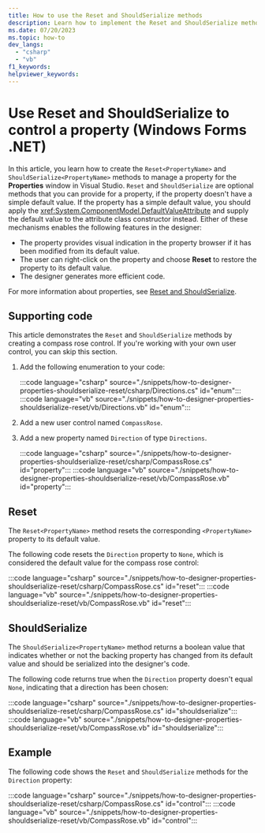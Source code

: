 ```yaml
---
title: How to use the Reset and ShouldSerialize methods
description: Learn how to implement the Reset and ShouldSerialize methods to control a property during design-time in Windows Forms.
ms.date: 07/20/2023
ms.topic: how-to
dev_langs:
  - "csharp"
  - "vb"
f1_keywords: 
helpviewer_keywords: 
---
```


# Use Reset and ShouldSerialize to control a property (Windows Forms .NET)

In this article, you learn how to create the `Reset<PropertyName>` and `ShouldSerialize<PropertyName>` methods to manage a property for the **Properties** window in Visual Studio. `Reset` and `ShouldSerialize` are optional methods that you can provide for a property, if the property doesn't have a simple default value. If the property has a simple default value, you should apply the <xref:System.ComponentModel.DefaultValueAttribute> and supply the default value to the attribute class constructor instead. Either of these mechanisms enables the following features in the designer:

- The property provides visual indication in the property browser if it has been modified from its default value.
- The user can right-click on the property and choose **Reset** to restore the property to its default value.
- The designer generates more efficient code.

For more information about properties, see [Reset and ShouldSerialize](designer-properties-overview.md#reset-and-shouldserialize).

## Supporting code

This article demonstrates the `Reset` and `ShouldSerialize` methods by creating a compass rose control. If you're working with your own user control, you can skip this section.

01. Add the following enumeration to your code:

    :::code language="csharp" source="./snippets/how-to-designer-properties-shouldserialize-reset/csharp/Directions.cs" id="enum":::
    :::code language="vb" source="./snippets/how-to-designer-properties-shouldserialize-reset/vb/Directions.vb" id="enum":::

01. Add a new user control named `CompassRose`.
01. Add a new property named `Direction` of type `Directions`.

    :::code language="csharp" source="./snippets/how-to-designer-properties-shouldserialize-reset/csharp/CompassRose.cs" id="property":::
    :::code language="vb" source="./snippets/how-to-designer-properties-shouldserialize-reset/vb/CompassRose.vb" id="property":::

## Reset

The `Reset<PropertyName>` method resets the corresponding `<PropertyName>` property to its default value.

The following code resets the `Direction` property to `None`, which is considered the default value for the compass rose control:

:::code language="csharp" source="./snippets/how-to-designer-properties-shouldserialize-reset/csharp/CompassRose.cs" id="reset":::
:::code language="vb" source="./snippets/how-to-designer-properties-shouldserialize-reset/vb/CompassRose.vb" id="reset":::

## ShouldSerialize

The `ShouldSerialize<PropertyName>` method returns a boolean value that indicates whether or not the backing property has changed from its default value and should be serialized into the designer's code.

The following code returns true when the `Direction` property doesn't equal `None`, indicating that a direction has been chosen:

:::code language="csharp" source="./snippets/how-to-designer-properties-shouldserialize-reset/csharp/CompassRose.cs" id="shouldserialize":::
:::code language="vb" source="./snippets/how-to-designer-properties-shouldserialize-reset/vb/CompassRose.vb" id="shouldserialize":::

## Example

The following code shows the `Reset` and `ShouldSerialize` methods for the `Direction` property:

:::code language="csharp" source="./snippets/how-to-designer-properties-shouldserialize-reset/csharp/CompassRose.cs" id="control":::
:::code language="vb" source="./snippets/how-to-designer-properties-shouldserialize-reset/vb/CompassRose.vb" id="control":::
